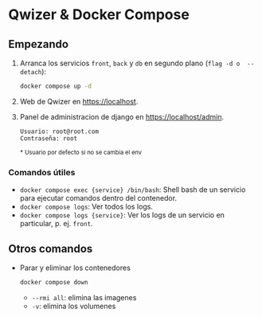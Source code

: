 # Qwizer & Docker Compose

## Empezando

1. Arranca los servicios `front`, `back` y `db` en segundo plano (`flag -d o  --detach`):

    ```bash
    docker compose up -d
    ```

2. Web de Qwizer en <https://localhost>.
3. Panel de administracion de django en <https://localhost/admin>.

    ```plaintext
    Usuario: root@root.com
    Contraseña: root
    ```

    <sub>* Usuario por defecto si no se cambia el env</sub>

### Comandos útiles

- `docker compose exec {service} /bin/bash`: Shell bash de un servicio para ejecutar comandos dentro del contenedor.
- `docker compose logs`: Ver todos los logs.
- `docker compose logs {service}`: Ver los logs de un servicio en particular, p. ej. `front`.

## Otros comandos

- Parar y eliminar los contenedores

  ```bash
  docker compose down
  ```

  - `--rmi all`: elimina las imagenes
  - `-v`: elimina los volumenes
